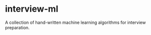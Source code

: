 # interview-ml
 A collection of hand-written machine learning algorithms for interview preparation.
